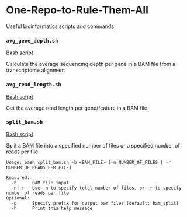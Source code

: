 # One-Repo-to-Rule-Them-All
Useful bioinformatics scripts and commands

### ```avg_gene_depth.sh```
[Bash script](avg_gene_depth.sh)

Calculate the average sequencing depth per gene in a BAM file from a transcriptome alignment


### ```avg_read_length.sh```
[Bash script](avg_read_length.sh)

Get the average read length per gene/feature in a BAM file

### ```split_bam.sh```
[Bash script](split_bam.sh)

Split a BAM file into a specified number of files or a specified number of reads per file
```
Usage: bash split_bam.sh -b <BAM_FILE> [-n NUMBER_OF_FILES | -r NUMBER_OF_READS_PER_FILE]

Required:
  -b      BAM file input
  -n|-r   Use -n to specify total number of files, or -r to specify number of reads per file
Optional:
  -p      Specify prefix for output bam files (default: bam_split)
  -h      Print this help message
```
